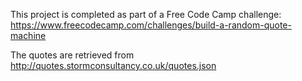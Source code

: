 This project is completed as part of a Free Code Camp challenge: https://www.freecodecamp.com/challenges/build-a-random-quote-machine

The quotes are retrieved from http://quotes.stormconsultancy.co.uk/quotes.json
